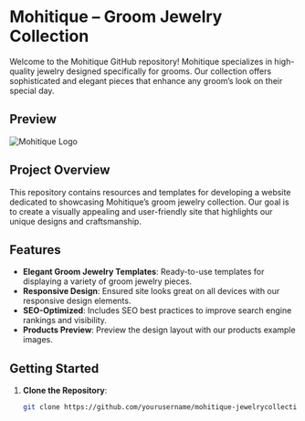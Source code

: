 # Mohitique – Groom Jewelry Collection

Welcome to the Mohitique GitHub repository! Mohitique specializes in high-quality jewelry designed specifically for grooms. Our collection offers sophisticated and elegant pieces that enhance any groom’s look on their special day.

## Preview
![Mohitique Logo](https://github.com/imohitpatel/mohitique-jewelrycollection/image/websitepreview.png)

## Project Overview

This repository contains resources and templates for developing a website dedicated to showcasing Mohitique’s groom jewelry collection. Our goal is to create a visually appealing and user-friendly site that highlights our unique designs and craftsmanship.

## Features

- **Elegant Groom Jewelry Templates**: Ready-to-use templates for displaying a variety of groom jewelry pieces.
- **Responsive Design**: Ensured site looks great on all devices with our responsive design elements.
- **SEO-Optimized**: Includes SEO best practices to improve search engine rankings and visibility.
- **Products Preview**: Preview the design layout with our products example images.

## Getting Started

1. **Clone the Repository**:
   ```bash
   git clone https://github.com/yourusername/mohitique-jewelrycollection.git
